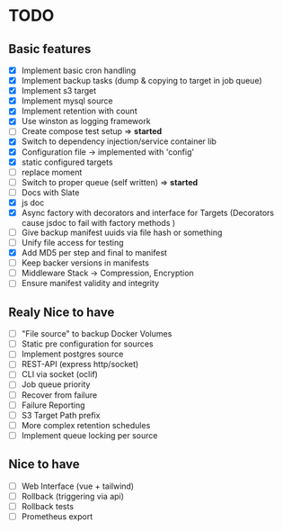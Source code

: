 # TODO

## Basic features
- [x] Implement basic cron handling
- [x] Implement backup tasks (dump & copying to target in job queue)
- [x] Implement s3 target
- [x] Implement mysql source
- [x] Implement retention with count
- [x] Use winston as logging framework
- [ ] Create compose test setup => **started**
- [x] Switch to dependency injection/service container lib
- [x] Configuration file -> implemented with 'config'
- [x] static configured targets
- [ ] replace moment
- [ ] Switch to proper queue (self written) => **started**
- [ ] Docs with Slate
- [x] js doc
- [x] Async factory with decorators and interface for Targets (Decorators cause jsdoc to fail with factory methods )
- [ ] Give backup manifest uuids via file hash or something
- [ ] Unify file access for testing
- [x] Add MD5 per step and final to manifest
- [ ] Keep backer versions in manifests
- [ ] Middleware Stack -> Compression, Encryption
- [ ] Ensure manifest validity and integrity

## Realy Nice to have
- [ ] "File source" to backup Docker Volumes
- [ ] Static pre configuration for sources
- [ ] Implement postgres source
- [ ] REST-API (express http/socket)
- [ ] CLI via socket (oclif)
- [ ] Job queue priority
- [ ] Recover from failure
- [ ] Failure Reporting
- [ ] S3 Target Path prefix
- [ ] More complex retention schedules
- [ ] Implement queue locking per source

## Nice to have
- [ ] Web Interface (vue + tailwind)
- [ ] Rollback (triggering via api)
- [ ] Rollback tests
- [ ] Prometheus export
